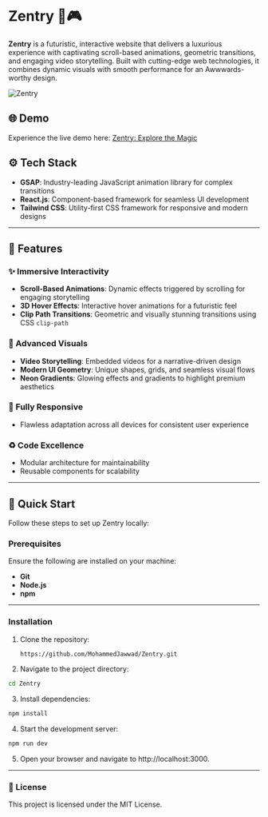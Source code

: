# Zentry 🚀🎮  

**Zentry** is a futuristic, interactive website that delivers a luxurious experience with captivating scroll-based animations, geometric transitions, and engaging video storytelling. Built with cutting-edge web technologies, it combines dynamic visuals with smooth performance for an Awwwards-worthy design.  

![Zentry](public/ZentryPreview.png)  

## 🌐 Demo  

Experience the live demo here: [Zentry: Explore the Magic](https://zentry-js.netlify.app/)  

## ⚙️ Tech Stack  
- **GSAP**: Industry-leading JavaScript animation library for complex transitions  
- **React.js**: Component-based framework for seamless UI development  
- **Tailwind CSS**: Utility-first CSS framework for responsive and modern designs  

---

## 🔋 Features  

### ✨ Immersive Interactivity  
- **Scroll-Based Animations**: Dynamic effects triggered by scrolling for engaging storytelling  
- **3D Hover Effects**: Interactive hover animations for a futuristic feel  
- **Clip Path Transitions**: Geometric and visually stunning transitions using CSS `clip-path`  

### 🚀 Advanced Visuals  
- **Video Storytelling**: Embedded videos for a narrative-driven design  
- **Modern UI Geometry**: Unique shapes, grids, and seamless visual flows  
- **Neon Gradients**: Glowing effects and gradients to highlight premium aesthetics  

### 🌟 Fully Responsive  
- Flawless adaptation across all devices for consistent user experience  

### ♻️ Code Excellence  
- Modular architecture for maintainability  
- Reusable components for scalability  

---

## 🤸 Quick Start  

Follow these steps to set up Zentry locally:  

### Prerequisites  
Ensure the following are installed on your machine:  
- **Git**  
- **Node.js**  
- **npm**  

---

### Installation  
1. Clone the repository:  
   ```bash  
   https://github.com/MohammedJawwad/Zentry.git
   ```
2. Navigate to the project directory:
  ```bash
  cd Zentry
  ```
3. Install dependencies:
  ```bash
  npm install
  ```
4. Start the development server:
  ```bash
  npm run dev
  ```
5. Open your browser and navigate to http://localhost:3000.
---

### 📜 License
This project is licensed under the MIT License.
  

